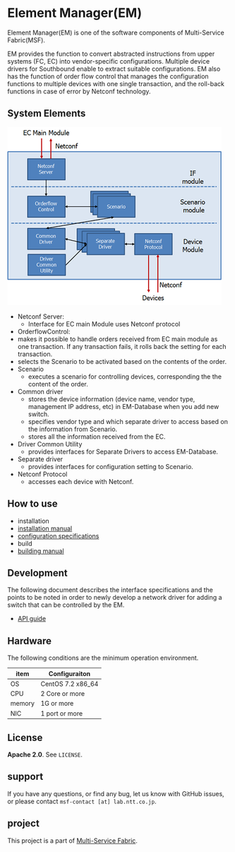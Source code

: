 # Element Manager(EM)

Element Manager(EM) is one of the software components of Multi-Service Fabric(MSF).

 EM provides the function to convert abstracted instructions from upper systems (FC, EC) into vendor-specific configurations. Multiple device drivers for Southbound enable to extract suitable configurations. EM also has the function of order flow control that manages the configuration functions to multiple devices with one single transaction, and the roll-back functions in case of error by Netconf technology.

## System Elements

![system_elements_em](doc/img/system_elements_em.png)

- Netconf Server:
  - Interface for EC main Module uses Netconf protocol
- OrderflowControl:
 - makes it possible to handle orders received from EC main module as one transaction. If any transaction fails, it rolls back the setting for each transaction.
 - selects the Scenario to be activated based on the contents of the order.
- Scenario
  - executes a scenario for controlling devices, corresponding the the content of the order.
- Common driver
  - stores the device information (device name, vendor type, management IP address, etc) in EM-Database when you add new switch.
  - specifies vendor type and which separate driver to access based on the information from Scenario.
  - stores all the information received from the EC.
- Driver Common Utility
  - provides interfaces for Separate Drivers to access EM-Database.
- Separate driver
  - provides interfaces for configuration setting to Scenario.
- Netconf Protocol
  - accesses each device with Netconf.

## How to use
- installation
 - [installation manual](doc/element_manager_installation_manual.md)
 - [configuration specifications](doc/element_manager_configuration_specifications.md)
- build
 - [building manual](doc/element_manager_building_guide.md)

## Development
The following document describes the interface specifications and the points to be noted in order to newly develop a network driver for adding a switch that can be controlled by the EM.

- [API guide](doc/element_manager_api_specifications.md)

## Hardware
The following conditions are the minimum operation environment.

| item | Configuraiton |
| ---- | ---- |
| OS | CentOS 7.2 x86_64 |
| CPU | 2 Core or more |
| memory | 1G or more |
| NIC | 1 port or more |


## License
**Apache 2.0**. See `LICENSE`.

## support
If you have any questions, or find any bug, let us know with GitHub issues, or please contact `msf-contact [at] lab.ntt.co.jp`.

## project
This project is a part of [Multi-Service Fabric](http://github.com/multi-service-fabric/).
